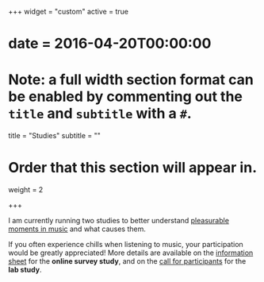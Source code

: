 +++
widget = "custom"
active = true
# date = 2016-04-20T00:00:00

# Note: a full width section format can be enabled by commenting out the `title` and `subtitle` with a `#`.
title = "Studies"
subtitle = ""

# Order that this section will appear in.
weight = 2

+++

I am currently running two studies to better understand [pleasurable moments in music](project/pleasurable-moments) and what causes them. 

If you often experience chills when listening to music, your participation would be greatly appreciated! More details are available on the [information sheet](https://qmulsciences.qualtrics.com/jfe/form/SV_24CEZwe2NiaiP7n) for the **online survey study**, and on the [call for participants](files/2018-study-call.pdf) for the **lab study**.